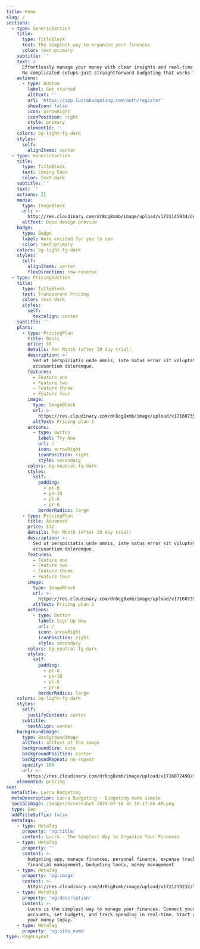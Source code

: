 ```yaml
---
title: Home
slug: /
sections:
  - type: GenericSection
    title:
      type: TitleBlock
      text: The simplest way to organize your finances
      color: text-primary
    subtitle: ''
    text: >
      Effortlessly manage your money with clear insights and real-time tracking.
      No complicated setups—just straightforward budgeting that works for you.
    actions:
      - type: Button
        label: Get started
        altText: ''
        url: 'https://app.lucrabudgeting.com/auth/register'
        showIcon: false
        icon: arrowRight
        iconPosition: right
        style: primary
        elementId: ''
    colors: bg-light-fg-dark
    styles:
      self:
        alignItems: center
  - type: GenericSection
    title:
      type: TitleBlock
      text: Coming Soon
      color: text-dark
    subtitle: ''
    text: ''
    actions: []
    media:
      type: ImageBlock
      url: >-
        http://res.cloudinary.com/dr8cg8xmb/image/upload/v1721145934/desktop-mobile-preview.png
      altText: Dope design preview
    badge:
      type: Badge
      label: Were excited for you to see
      color: text-primary
    colors: bg-light-fg-dark
    styles:
      self:
        alignItems: center
        flexDirection: row-reverse
  - type: PricingSection
    title:
      type: TitleBlock
      text: Transparent Pricing
      color: text-dark
      styles:
        self:
          textAlign: center
    subtitle: ''
    plans:
      - type: PricingPlan
        title: Basic
        price: $5
        details: Per Month (after 30 day trial)
        description: >-
          Sed ut perspiciatis unde omnis, iste natus error sit voluptatem
          accusantium doloremque.
        features:
          - Feature one
          - Feature two
          - Feature three
          - Feature four
        image:
          type: ImageBlock
          url: >-
            https://res.cloudinary.com/dr8cg8xmb/image/upload/v1716073594/site-images/login-mobile-banner.png
          altText: Pricing plan 1
        actions:
          - type: Button
            label: Try Now
            url: /
            icon: arrowRight
            iconPosition: right
            style: secondary
        colors: bg-neutral-fg-dark
        styles:
          self:
            padding:
              - pt-6
              - pb-10
              - pl-6
              - pr-6
            borderRadius: large
      - type: PricingPlan
        title: Advanced
        price: $12
        details: Per Month (After 30 day trial)
        description: >-
          Sed ut perspiciatis unde omnis, iste natus error sit voluptatem
          accusantium doloremque.
        features:
          - Feature one
          - Feature two
          - Feature three
          - Feature four
        image:
          type: ImageBlock
          url: >-
            https://res.cloudinary.com/dr8cg8xmb/image/upload/v1716073594/site-images/login-mobile-banner.png
          altText: Pricing plan 2
        actions:
          - type: Button
            label: Sign Up Now
            url: /
            icon: arrowRight
            iconPosition: right
            style: secondary
        colors: bg-neutral-fg-dark
        styles:
          self:
            padding:
              - pt-6
              - pb-10
              - pl-6
              - pr-6
            borderRadius: large
    colors: bg-light-fg-dark
    styles:
      self:
        justifyContent: center
      subtitle:
        textAlign: center
    backgroundImage:
      type: BackgroundImage
      altText: altText of the image
      backgroundSize: auto
      backgroundPosition: center
      backgroundRepeat: no-repeat
      opacity: 100
      url: >-
        https://res.cloudinary.com/dr8cg8xmb/image/upload/v1716072498/site-images/login-desktop-banner.png
    elementId: pricing
seo:
  metaTitle: Lucra Budgeting
  metaDescription: Lucra Budgeting - Budgeting made simple
  socialImage: /images/Screenshot 2024-07-16 at 10.17.56 AM.png
  type: Seo
  addTitleSuffix: false
  metaTags:
    - type: MetaTag
      property: 'og:title'
      content: Lucra - The Simplest Way to Organize Your Finances
    - type: MetaTag
      property: ''
      content: >-
        budgeting app, manage finances, personal finance, expense tracker,
        financial management, budgeting tools, money management
    - type: MetaTag
      property: 'og:image'
      content: >-
        https://res.cloudinary.com/dr8cg8xmb/image/upload/v1721259232/logo-primary.png
    - type: MetaTag
      property: 'og:description'
      content: >-
        Lucra is the simplest way to manage your finances. Connect your
        accounts, set budgets, and track spending in real-time. Start organizing
        your money today.
    - type: MetaTag
      property: 'og:site_name'
type: PageLayout
---
```

